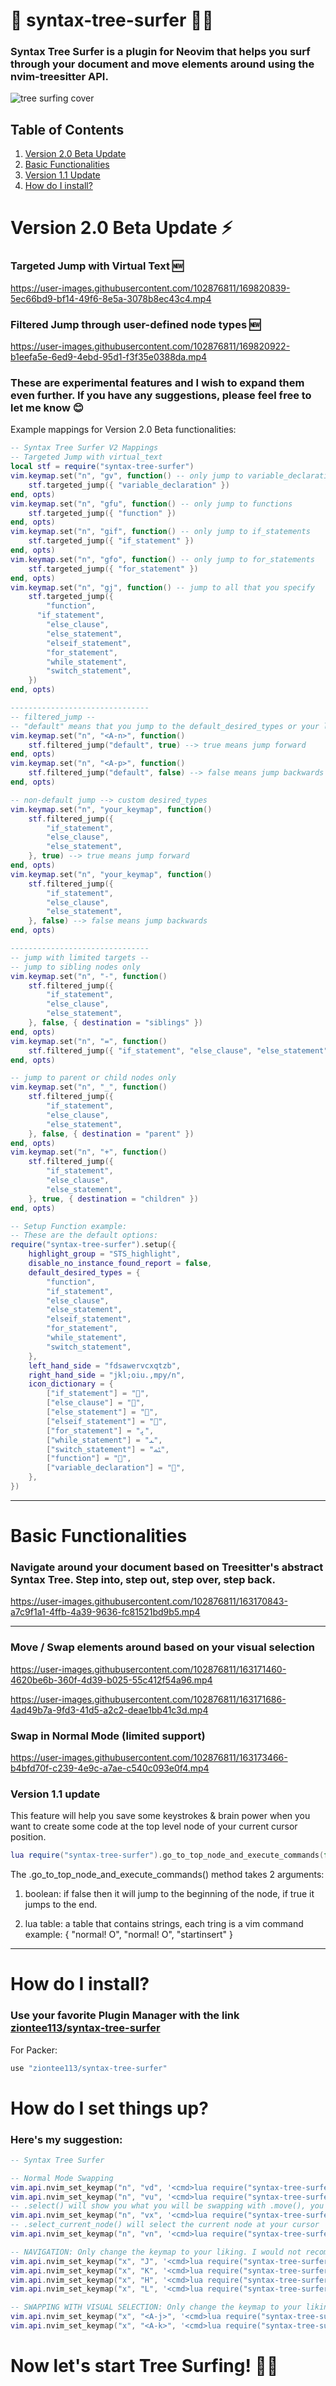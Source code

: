 # 🌳 syntax-tree-surfer 🌳🌊
### Syntax Tree Surfer is a plugin for Neovim that helps you surf through your document and move elements around using the nvim-treesitter API.

![tree surfing cover](https://user-images.githubusercontent.com/102876811/163170119-89369c35-a061-4058-aaeb-1706ea6fa4cf.jpg)

## Table of Contents

1. [Version 2.0 Beta Update](#version-20-beta-update-)
1. [Basic Functionalities](#basic-functionalities)
2. [Version 1.1 Update](#version-11-update)
3. [How do I install?](#how-do-i-install)

# Version 2.0 Beta Update ⚡

### Targeted Jump with Virtual Text 🆕
https://user-images.githubusercontent.com/102876811/169820839-5ec66bd9-bf14-49f6-8e5a-3078b8ec43c4.mp4

### Filtered Jump through user-defined node types 🆕
https://user-images.githubusercontent.com/102876811/169820922-b1eefa5e-6ed9-4ebd-95d1-f3f35e0388da.mp4

### These are experimental features and I wish to expand them even further. If you have any suggestions, please feel free to let me know 😊

Example mappings for Version 2.0 Beta functionalities:
```lua
-- Syntax Tree Surfer V2 Mappings
-- Targeted Jump with virtual_text
local stf = require("syntax-tree-surfer")
vim.keymap.set("n", "gv", function() -- only jump to variable_declarations
	stf.targeted_jump({ "variable_declaration" })
end, opts)
vim.keymap.set("n", "gfu", function() -- only jump to functions
	stf.targeted_jump({ "function" })
end, opts)
vim.keymap.set("n", "gif", function() -- only jump to if_statements
	stf.targeted_jump({ "if_statement" })
end, opts)
vim.keymap.set("n", "gfo", function() -- only jump to for_statements
	stf.targeted_jump({ "for_statement" })
end, opts)
vim.keymap.set("n", "gj", function() -- jump to all that you specify
	stf.targeted_jump({
		"function",
	  "if_statement",
		"else_clause",
		"else_statement",
		"elseif_statement",
		"for_statement",
		"while_statement",
		"switch_statement",
	})
end, opts)

-------------------------------
-- filtered_jump --
-- "default" means that you jump to the default_desired_types or your lastest jump types
vim.keymap.set("n", "<A-n>", function()
	stf.filtered_jump("default", true) --> true means jump forward
end, opts)
vim.keymap.set("n", "<A-p>", function()
	stf.filtered_jump("default", false) --> false means jump backwards
end, opts)

-- non-default jump --> custom desired_types
vim.keymap.set("n", "your_keymap", function()
	stf.filtered_jump({
		"if_statement",
		"else_clause",
		"else_statement",
	}, true) --> true means jump forward
end, opts)
vim.keymap.set("n", "your_keymap", function()
	stf.filtered_jump({
		"if_statement",
		"else_clause",
		"else_statement",
	}, false) --> false means jump backwards
end, opts)

-------------------------------
-- jump with limited targets --
-- jump to sibling nodes only
vim.keymap.set("n", "-", function()
	stf.filtered_jump({
		"if_statement",
		"else_clause",
		"else_statement",
	}, false, { destination = "siblings" })
end, opts)
vim.keymap.set("n", "=", function()
	stf.filtered_jump({ "if_statement", "else_clause", "else_statement" }, true, { destination = "siblings" })
end, opts)

-- jump to parent or child nodes only
vim.keymap.set("n", "_", function()
	stf.filtered_jump({
		"if_statement",
		"else_clause",
		"else_statement",
	}, false, { destination = "parent" })
end, opts)
vim.keymap.set("n", "+", function()
	stf.filtered_jump({
		"if_statement",
		"else_clause",
		"else_statement",
	}, true, { destination = "children" })
end, opts)

-- Setup Function example:
-- These are the default options:
require("syntax-tree-surfer").setup({
	highlight_group = "STS_highlight",
	disable_no_instance_found_report = false,
	default_desired_types = {
		"function",
		"if_statement",
		"else_clause",
		"else_statement",
		"elseif_statement",
		"for_statement",
		"while_statement",
		"switch_statement",
	},
	left_hand_side = "fdsawervcxqtzb",
	right_hand_side = "jkl;oiu.,mpy/n",
	icon_dictionary = {
		["if_statement"] = "",
		["else_clause"] = "",
		["else_statement"] = "",
		["elseif_statement"] = "",
		["for_statement"] = "ﭜ",
		["while_statement"] = "ﯩ",
		["switch_statement"] = "ﳟ",
		["function"] = "",
		["variable_declaration"] = "",
	},
})
```

---

# Basic Functionalities

### **Navigate** around your document based on Treesitter's abstract Syntax Tree. Step into, step out, step over, step back.

https://user-images.githubusercontent.com/102876811/163170843-a7c9f1a1-4ffb-4a39-9636-fc81521bd9b5.mp4

---

### **Move / Swap** elements around based on your visual selection

https://user-images.githubusercontent.com/102876811/163171460-4620be6b-360f-4d39-b025-55c412f54a96.mp4

https://user-images.githubusercontent.com/102876811/163171686-4ad49b7a-9fd3-41d5-a2c2-deae1bb41c3d.mp4

### **Swap in Normal Mode** (limited support)

https://user-images.githubusercontent.com/102876811/163173466-b4bfd70f-c239-4e9c-a7ae-c540c093e0f4.mp4

### Version 1.1 update

This feature will help you save some keystrokes & brain power when you want to create some code at the top level node of your current cursor position.

```lua
lua require("syntax-tree-surfer").go_to_top_node_and_execute_commands(false, { "normal! O", "normal! O", "startinsert" })<cr>
```

The .go_to_top_node_and_execute_commands() method takes 2 arguments:

1. boolean: if false then it will jump to the beginning of the node, if true it jumps to the end.

1. lua table: a table that contains strings, each tring is a vim command example: { "normal! O", "normal! O", "startinsert" }

---

# How do I install?
### Use your favorite Plugin Manager with the link [ziontee113/syntax-tree-surfer](ziontee113/syntax-tree-surfer)

For Packer:
```lua
use "ziontee113/syntax-tree-surfer"
```


# How do I set things up?
### Here's my suggestion:

``` lua
-- Syntax Tree Surfer

-- Normal Mode Swapping
vim.api.nvim_set_keymap("n", "vd", '<cmd>lua require("syntax-tree-surfer").move("n", false)<cr>', {noremap = true, silent = true})
vim.api.nvim_set_keymap("n", "vu", '<cmd>lua require("syntax-tree-surfer").move("n", true)<cr>', {noremap = true, silent = true})
-- .select() will show you what you will be swapping with .move(), you'll get used to .select() and .move() behavior quite soon!
vim.api.nvim_set_keymap("n", "vx", '<cmd>lua require("syntax-tree-surfer").select()<cr>', {noremap = true, silent = true})
-- .select_current_node() will select the current node at your cursor
vim.api.nvim_set_keymap("n", "vn", '<cmd>lua require("syntax-tree-surfer").select_current_node()<cr>', {noremap = true, silent = true})

-- NAVIGATION: Only change the keymap to your liking. I would not recommend changing anything about the .surf() parameters!
vim.api.nvim_set_keymap("x", "J", '<cmd>lua require("syntax-tree-surfer").surf("next", "visual")<cr>', {noremap = true, silent = true})
vim.api.nvim_set_keymap("x", "K", '<cmd>lua require("syntax-tree-surfer").surf("prev", "visual")<cr>', {noremap = true, silent = true})
vim.api.nvim_set_keymap("x", "H", '<cmd>lua require("syntax-tree-surfer").surf("parent", "visual")<cr>', {noremap = true, silent = true})
vim.api.nvim_set_keymap("x", "L", '<cmd>lua require("syntax-tree-surfer").surf("child", "visual")<cr>', {noremap = true, silent = true})

-- SWAPPING WITH VISUAL SELECTION: Only change the keymap to your liking. Don't change the .surf() parameters!
vim.api.nvim_set_keymap("x", "<A-j>", '<cmd>lua require("syntax-tree-surfer").surf("next", "visual", true)<cr>', {noremap = true, silent = true})
vim.api.nvim_set_keymap("x", "<A-k>", '<cmd>lua require("syntax-tree-surfer").surf("prev", "visual", true)<cr>', {noremap = true, silent = true})
```

# Now let's start Tree Surfing! 🌲💦

